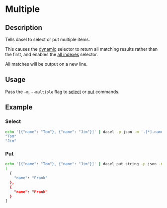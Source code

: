 # Multiple

## Description

Tells dasel to select or put multiple items.

This causes the [dynamic](../../selectors/dynamic.md) selector to return all matching results rather than the first, and enables the [all indexes](../../selectors/all-indexes.md) selector.

All matches will be output on a new line.

## Usage

Pass the `-m`, `--multiple` flag to [select](../select.md) or [put](../put.md) commands.

## Example

### Select

```bash
echo '[{"name": "Tom"}, {"name": "Jim"}]' | dasel -p json -m '.[*].name'
"Tom"
"Jim"
```

### Put

```bash
echo '[{"name": "Tom"}, {"name": "Jim"}]' | dasel put string -p json -m '.[*].name' Frank
[
  {
    "name": "Frank"
  },
  {
    "name": "Frank"
  }
]
```

